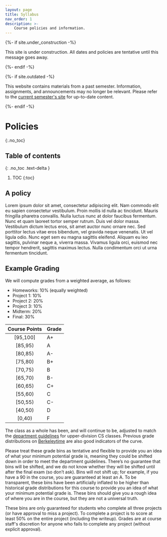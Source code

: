 ```yaml
---
layout: page
title: Syllabus
nav_order: 1
description: >-
    Course policies and information.
---
```


{%- if site.under_construction -%}
<p class="warning">
This site is under construction. All dates and policies are tentative until this message goes away.
</p>
{%- endif -%}

{%- if site.outdated -%}
<p class="warning">
This website contains materials from a past semester. Information, assignments, and announcements may no longer be relevant. Please refer to the <a href="https://template.cs161.org">current semester's site</a> for up-to-date content.
</p>
{%- endif -%}

# Policies
{:.no_toc}

## Table of contents
{: .no_toc .text-delta }

1. TOC
{:toc}

## A policy
Lorem ipsum dolor sit amet, consectetur adipiscing elit. Nam commodo elit eu sapien consectetur vestibulum. Proin mollis id nulla ac tincidunt. Mauris fringilla pharetra convallis. Nulla luctus nunc at dolor faucibus fermentum. Nunc et quam laoreet tortor semper rutrum. Duis vel dolor massa. Vestibulum dictum lectus eros, sit amet auctor nunc ornare nec. Sed porttitor lectus vitae eros bibendum, vel gravida neque venenatis. Ut vel ligula odio. Nunc eget sem eu magna sagittis eleifend. Aliquam eu leo sagittis, pulvinar neque a, viverra massa. Vivamus ligula orci, euismod nec tempor hendrerit, sagittis maximus lectus. Nulla condimentum orci ut urna fermentum tincidunt.

## Example Grading

We will compute grades from a weighted average, as follows:

- Homeworks: 10% (equally weighted)
- Project 1: 10%
- Project 2: 20%
- Project 3: 10%
- Midterm: 20%
- Final: 30%

<div class="col-sm-12 col-md-6">
  <table class="">
    <thead>
      <tr><th align="center">Course Points</th><th>Grade</th></tr>
    </thead>
    <tbody>
      <tr><td align="center">[95,100]</td><td>A+</td></tr>
      <tr><td align="center">[85,95)</td><td>A</td></tr>
      <tr><td align="center">[80,85)</td><td>A-</td></tr>
      <tr><td align="center">[75,80)</td><td>B+</td></tr>
      <tr><td align="center">[70,75)</td><td>B</td></tr>
      <tr><td align="center">[65,70)</td><td>B-</td></tr>
      <tr><td align="center">[60,65)</td><td>C+</td></tr>
      <tr><td align="center">[55,60)</td><td>C</td></tr>
      <tr><td align="center">[50,55)</td><td>C-</td></tr>
      <tr><td align="center">[40,50)</td><td>D</td></tr>
      <tr><td align="center">[0,40)</td><td>F</td></tr>
    </tbody>
  </table>
</div>

The class as a whole has been, and will continue to be, adjusted to match the [department guidelines](https://eecs.berkeley.edu/resources/faculty-staff/academic-personnel/grading-guidelines-undergrad) for upper-division CS classes. Previous grade distributions on [Berkeleytime](https://berkeleytime.com/grades) are also good indicators of the curve.

Please treat these grade bins as tentative and flexible to provide you an idea of what your minimum potential grade is, meaning they could be shifted down in order to meet the department guidelines. There’s no guarantee that bins will be shifted, and we do not know whether they will be shifted until after the final exam (so don’t ask). Bins will not shift up; for example, if you have a 90 in the course, you are guaranteed at least an A. To be transparent, these bins have been artificially inflated to be higher than historical grade distributions for this course to provide you an idea of what your minimum potential grade is. These bins should give you a rough idea of where you are in the course, but they are not a universal truth.

These bins are only guaranteed for students who complete all three projects (or have approval to miss a project). To complete a project is to score at least 50% on the entire project (including the writeup). Grades are at course staff's discretion for anyone who fails to complete any project (without explicit approval).
